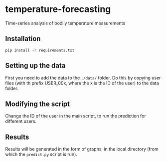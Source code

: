 # temperature-forecasting
Time-series analysis of bodily temperature measurements

## Installation
```pip install -r requirements.txt```

## Setting up the data
First you need to add the data to the `./data/` folder. Do this by copying user files (with th prefix USER_00x, where the x is the ID of the user) to the data folder.

## Modifying the script
Change the ID of the user in the main script, to run the prediction for different users.

## Results
Results will be generated in the form of graphs, in the local directory (from which the `predict.py` script is run).
